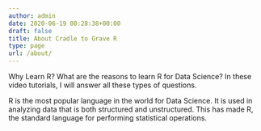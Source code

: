 ```yaml
---
author: admin
date: 2020-06-19 00:28:38+00:00
draft: false
title: About Cradle to Grave R
type: page
url: /about/
---
```


  
  
Why Learn R? What are the reasons to learn R for Data Science? In these video tutorials, I will answer all these types of questions.

R is the most popular language in the world for Data Science. It is used in analyzing data that is both structured and unstructured. This has made R, the standard language for performing statistical operations.
